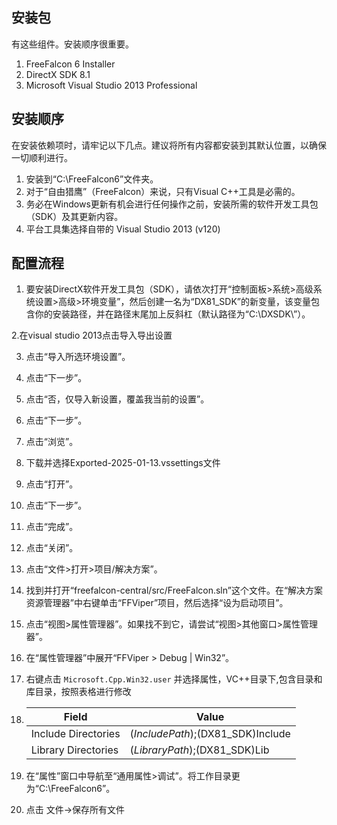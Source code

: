 ## 安装包

有这些组件。安装顺序很重要。

1. FreeFalcon 6 Installer
2. DirectX SDK 8.1
3. Microsoft Visual Studio 2013 Professional

## 安装顺序

在安装依赖项时，请牢记以下几点。建议将所有内容都安装到其默认位置，以确保一切顺利进行。

1. 安装到“C:\FreeFalcon6”文件夹。
2. 对于“自由猎鹰”（FreeFalcon）来说，只有Visual C++工具是必需的。
3. 务必在Windows更新有机会进行任何操作之前，安装所需的软件开发工具包（SDK）及其更新内容。
4. 平台工具集选择自带的  Visual Studio 2013 (v120)

## 配置流程

1. 要安装DirectX软件开发工具包（SDK），请依次打开“控制面板>系统>高级系统设置>高级>环境变量”，然后创建一名为“DX81_SDK”的新变量，该变量包含你的安装路径，并在路径末尾加上反斜杠（默认路径为“C:\DXSDK\”）。
   
2.在visual studio 2013点击导入导出设置

3. 点击“导入所选环境设置”。

4. 点击“下一步”。

5. 点击“否，仅导入新设置，覆盖我当前的设置”。

6. 点击“下一步”。

7. 点击“浏览”。

8. 下载并选择Exported-2025-01-13.vssettings文件

9. 点击“打开”。

10. 点击“下一步”。

11. 点击“完成”。

12. 点击“关闭”。

13. 点击“文件>打开>项目/解决方案”。

14. 找到并打开“freefalcon-central/src/FreeFalcon.sln”这个文件。在“解决方案资源管理器”中右键单击“FFViper”项目，然后选择“设为启动项目”。

15. 点击“视图>属性管理器”。如果找不到它，请尝试“视图>其他窗口>属性管理器”。

16. 在“属性管理器”中展开“FFViper > Debug | Win32”。

17. 右键点击 `Microsoft.Cpp.Win32.user` 并选择属性，VC++目录下,包含目录和库目录，按照表格进行修改

18. | Field               | Value                             |
      | ------------------- | --------------------------------- |
      | Include Directories | $(IncludePath);$(DX81_SDK)Include |
      | Library Directories | $(LibraryPath);$(DX81_SDK)Lib     |

19. 在“属性”窗口中导航至“通用属性>调试”。将工作目录更为“C:\FreeFalcon6”。

20. 点击 文件->保存所有文件
